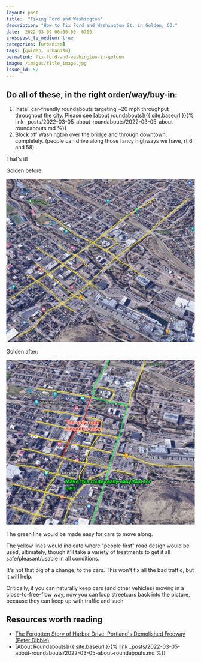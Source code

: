 ```yaml
---
layout: post
title:  "Fixing Ford and Washington"
description: "How to fix Ford and Washington St. in Golden, CO."
date:  2022-03-09 06:00:00 -0700
crosspost_to_medium: true
categories: [urbanism]
tags: [golden, urbanism]
permalink: fix-ford-and-washington-in-golden
image: /images/title_image.jpg
issue_id: 52
---
```


## Do all of these, in the right order/way/buy-in:

1. Install car-friendly roundabouts targeting ~20 mph throughput throughout the city. Please see [about roundabouts]({{ site.baseurl }}{% link _posts/2022-03-05-about-roundabouts/2022-03-05-about-roundabouts.md %})
1. Block off Washington over the bridge and through downtown, completely. (people can drive along those fancy highways we have, rt 6 and 58)

That's it!

Golden before:

![before](/_posts/2022-03-09-ford-washington-fix/before.jpg)

Golden after:

![after](/_posts/2022-03-09-ford-washington-fix/after.jpg)

The green line would be made easy for cars to move along.

The yellow lines would indicate where "people first" road design would be used, ultimately, though it'll take a variety of treatments to get it all safe/pleasant/usable in all conditions.

It's not that big of a change, to the cars. This won't fix all the bad traffic, but it will help.

Critically, if you can naturally keep cars (and other vehicles) moving in a close-to-free-flow way, now you can loop streetcars back into the picture, because they can keep up with traffic and such

## Resources worth reading

- [The Forgotten Story of Harbor Drive: Portland's Demolished Freeway (Peter Dibble)](https://www.youtube.com/watch?v=l2_yNrP0hCY)
- [About Roundabouts]({{ site.baseurl }}{% link _posts/2022-03-05-about-roundabouts/2022-03-05-about-roundabouts.md %})